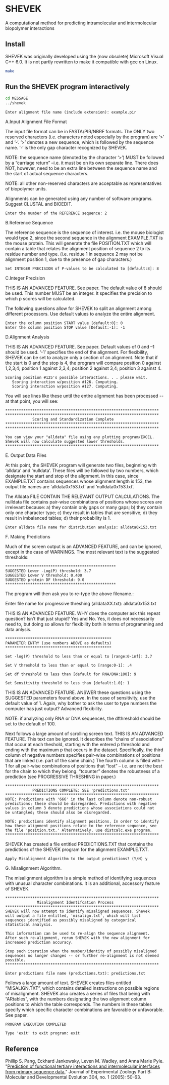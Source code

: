 # SHEVEK #
A computational method for predicting intramolecular and intermolecular biopolymer interactions

## Install ##
SHEVEK was originally developed using the (now obsolete) Microsoft Visual C++ 6.0. It is not partly rewritten to make it compatible with gcc on Linux.
```bash
make
```

## Run the SHEVEK program interactively ##

```bash
cd MESSAGE
../shevek
```
```
Enter alignment file name (include extension): example.pir
```

A.Input Alignment File Format

The input file format can be in FASTA/PIR/NBRF formats. The ONLY two reserved characters (i.e. characters noted especially by the program) are ‘>’ and ‘-‘. ‘>’ denotes a new sequence, which is followed by the sequence name. ‘-‘ is the only gap character recognized by SHEVEK.

NOTE: the sequence name (denoted by the character ‘>’) MUST be followed by a “carriage return” –i.e. it must be on its own separate line. There does NOT, however, need to be an extra line between the sequence name and the start of actual sequence characters. 

NOTE: all other non-reserved characters are acceptable as representatives of biopolymer units. 

Alignments can be generated using any number of software programs. Suggest CLUSTAL and BIOEDIT.

```
Enter the number of the REFERENCE sequence: 2
```

B.Reference Sequence

The reference sequence is the sequence of interest. i.e. the mouse biologist would type 2, since the second sequence in the alignment EXAMPLE.TXT is the mouse protein. This will generate the file POSITION.TXT which will contain a table that relates the alignment position of sequence 2 to its residue number and type. (i.e. residue 1 in sequence 2 may not be alignment position 1, due to the presence of gap characters.)

```
Set INTEGER PRECISION of P-values to be calculated to [default:8]: 8
```

C.Integer Precision

THIS IS AN ADVANCED FEATURE. See paper. The default value of 8 should be used. This number MUST be an integer. It specifies the precision to which p scores will be calculated. 

 The following questions allow for SHEVEK to split an
 alignment among different processors. Use default values
 to analyze the entire alignment.

```
Enter the column position START value [default:0]: 0
Enter the column position STOP value [Default:-1]: -1
```

D.Alignment Analysis

THIS IS AN ADVANCED FEATURE. See paper. Default values of 0 and –1 should be used. ‘-1’ specifies the end of the alignment. For flexibility, SHEVEK can be set to analyze only a section of an alignment. Note that if the start is 0 and the stop is 4, the program will compare position 0 against 1,2,3;4; position 1 against 2,3,4; position 2 against 3,4; position 3 against 4.

```
Scoring position #125's possible interactions. . . please wait.
   Scoring interaction w/position #126. Computing.
   Scoring interaction w/position #127. Computing.
```

You will see lines like these  until the entire alignment has been processed -- at that point, you will see:

```
********************************************************************
********************************************************************
            Scoring and Standardization Complete
********************************************************************
********************************************************************

You can view your "alldata" file using any plotting program/EXCEL.
Shevek will now calculate suggested lower thresholds.
********************************************************************
```

E. Output Data Files

At this point, the SHEVEK program will generate two files, beginning with ‘alldata’ and ‘nulldata’. These files will be followed by two numbers, which designate the start and stop of the alignment. In this case, since EXAMPLE.TXT contains sequences whose alignment length is 153, the output file names are ‘alldata0x153.txt’ and ‘nulldata0x153.txt’.

The Alldata FILE CONTAIN THE RELEVANT OUTPUT CALCULATIONS. The nulldata file contains pair-wise combinations of positions whose scores are irrelevant because: a) they contain only gaps or many gaps; b) they contain only one character type; c) they result in tables that are sensitive; d) they result in imbalanced tables; d) their probability is 1.

```
Enter alldata file name for distribution analysis: alldata0x153.txt
```

F. Making Predictions

Much of the screen output is an ADVANCED FEATURE, and can be ignored, except in the case of WARNINGS. The most relevant text is the suggested thresholds:

```
*************************************************
SUGGESTED Lower -Log(P) threshold: 3.7
SUGGESTED Lower V threshold: 0.400
SUGGESTED protein DF threshold: 9.0
*************************************************
```

The program will then ask you to re-type the above filename.:

Enter file name for progressive threshing (alldataXX.txt):  alldata0x153.txt

THIS IS AN ADVANCED FEATURE. WHY does the computer ask this repeat question? Isn’t that just stupid? Yes and No. Yes, it does not necessarily need to, but doing so allows for flexibility both in terms of programming and data anlysis. 

```
***********************************************
PARAMETER ENTRY (use numbers ABOVE as defaults)
***********************************************

Set -log(P) threshold to less than or equal to [range:0-inf]: 3.7

Set V threshold to less than or equal to [range:0-1]: .4

Set df threshold to less than [default for RNA/DNA:100]: 9

Set Sensitivity threshold to less than [default:1.0]: 1
```

THIS IS AN ADVANCED FEATURE. ANSWER these questions using the SUGGESTED parameters found above. In the case of sensitivity, use the default value of 1. Again, why bother to ask the user to type numbers the computer has just output? Advanced flexibility.

NOTE: if analyzing only  RNA or DNA sequences, the dfthreshold should be set to the default of 100.

Next follows a large amount of scrolling screen text. THIS IS AN ADVANCED FEATURE. This text can be ignored. It describes the “chains of associations” that occur at each theshold, starting with the entered p threshold and ending with the maximum p that occurs in the dataset.  Specifically, the third column of negative numbers specifies pair-wise combinations of positions that are linked (i.e. part of the same chain.) The fourth column is filled with –1 for all pair-wise combinations of positions that “lost” – i.e. are not the best for the chain to which they belong. “tcounter” denotes the robustness of a prediction (see PROGRESSIVE THRESHING in paper.)

```
********************************************************************
            PREDICTIONS COMPLETE: SEE 'predictions.txt'
********************************************************************
NOTE: Predictions with '666' in the last column denote non-robust
predictions; these should be disregarded. Predictions with negative
values in column 3 denote predictions whose associations could not
be untangled; these should also be disregarded.

NOTE: predictions identify alignment positions. In order to identify
how these alignment positions relate to the reference sequence, see
the file 'position.txt.' Alternatively, use distcalc.exe program.
********************************************************************
```

SHEVEK has created a file entitled PREDICTIONS.TXT that contains the predictions of the SHEVEK program for the alignment EXAMPLE.TXT.

```
Apply Misalignment Algorithm to the output predictions? (Y/N) y
```

G. Misalignment Algorithm.

The misalignment algorithm is a simple method of identifying sequences with unusual character combinations. It is an additional, accessory  feature of SHEVEK.

```
********************************************************************
              Misalignment Identifcation Process
********************************************************************
SHEVEK will now attempt to identify misaligned sequences. Shevek
will output a file entitled, 'misalign.txt', which will list
sequences identified as possibly misaligned by categorical
statistical analysis.

This information can be used to re-align the sequence alignment.
After such re-alignment, rerun SHEVEK with the new alignment for
increased prediction accuracy.

Stop such iteration when the number/identity of possibly misaligned
sequences no longer changes -- or further re-alignment is not deemed
possible.
********************************************************************

Enter predictions file name (predictions.txt): predictions.txt
```

Follows a large amount of text. SHEVEK creates files entitled “MISALIGN.TXT”, which contains detailed instructions on possible regions of misalignment. SHEVEK also creates a series of files that being with “ARtables", with the numbers designating the two alignment column positions to which the table corresponds. The numbers in these tables specify which specific character combinations are favorable or unfavorable. See paper.

```
PROGRAM EXECUTION COMPLETED

Type 'exit' to exit program: exit
```

## Reference ## 
Phillip S. Pang, Eckhard Jankowsky, Leven M. Wadley, and Anna Marie Pyle.
"[Prediction of functional tertiary interactions and intermolecular interfaces from primary sequence data.](https://doi.org/10.1002/jez.b.21024)"
Journal of Experimental Zoology Part B: Molecular and Developmental Evolution 304, no. 1 (2005): 50-63.
